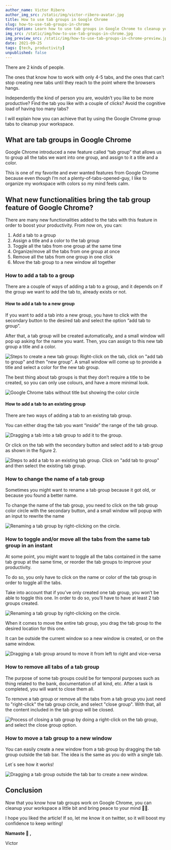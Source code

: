 ```yaml
---
author_name: Victor Ribero
author_img_src: /static/img/victor-ribero-avatar.jpg
title: How to use tab groups in Google Chrome
slug: how-to-use-tab-groups-in-chrome
description: Learn how to use tab groups in Google Chrome to cleanup your workspace and be more productive.
img_src: /static/img/how-to-use-tab-groups-in-chrome.jpg
img_preview_src: /static/img/how-to-use-tab-groups-in-chrome-preview.jpg
date: 2021-09-25
tags: [tech, productivity]
unpublished: false
---
```

There are 2 kinds of people.

The ones that know how to work with only 4-5 tabs, and the ones that can’t stop creating new tabs until they reach to the point where the browsers hangs.

Independently the kind of person you are, wouldn’t you like to be more productive? Find the tab you like with a couple of clicks? Avoid the cognitive load of having too many tabs?

I will explain how you can achieve that by using the Google Chrome group tabs to cleanup your workspace.


## What are tab groups in Google Chrome

Google Chrome introduced a new feature called “tab group” that allows us to group all the tabs we want into one group, and assign to it a title and a color.

This is one of my favorite and ever wanted features from Google Chrome because even though I’m not a plenty-of-tabs-opened-guy, I like to organize my workspace with colors so my mind feels calm.


## What new functionalities bring the tab group feature of Google Chrome?

There are many new functionalities added to the tabs with this feature in order to boost your productivity. From now on, you can:

1. Add a tab to a group
2. Assign a title and a color to the tab group
3. Toggle all the tabs from one group at the same time
4. Organize/move all the tabs from one group at once
5. Remove all the tabs from one group in one click
6. Move the tab group to a new window all together


### How to add a tab to a group

There are a couple of ways of adding a tab to a group, and it depends on if the group we want to add the tab to, already exists or not.


#### How to add a tab to a new group

If you want to add a tab into a new group, you have to click with the secondary button to the desired tab and select the option “add tab to group”.

After that, a tab group will be created automatically, and a small window will pop up asking for the name you want. Then, you can assign to this new tab group a title and a color.

![Steps to create a new tab group: Right-click on the tab, click on "add tab to group" and then "new group". A small window will come up to provide a title and select a color for the new tab group.](/static/img/add-tab-to-new-group.gif)

The best thing about tab groups is that they don’t require a title to be created, so you can only use colours, and have a more minimal look.

![Google Chrome tabs without title but showing the color circle](/static/img/tab-groups-without-title.png)


#### How to add a tab to an existing group

There are two ways of adding a tab to an existing tab group.

You can either drag the tab you want “inside” the range of the tab group.

![Dragging a tab into a tab group to add it to the group.](/static/img/add-tab-to-existing-group-by-drag.gif)

Or click on the tab with the secondary button and select add to a tab group as shown in the figure 2.


![Steps to add a tab to an existing tab group. Click on "add tab to group" and then select the existing tab group.](/static/img/add-tab-to-existing-group-by-click.png)


### How to change the name of a tab group

Sometimes you might want to rename a tab group because it got old, or because you found a better name.

To change the name of the tab group, you need to click on the tab group color circle with the secondary button, and a small window will popup with an input to rewrite the name

![Renaming a tab group by right-clicking on the circle.](/static/img/rename-tab-group.gif)


### How to toggle and/or move all the tabs from the same tab group in an instant

At some point, you might want to toggle all the tabs contained in the same tab group at the same time, or reorder the tab groups to improve your productivity.

To do so, you only have to click on the name or color of the tab group in order to toggle all the tabs.

Take into account that if you’ve only created one tab group, you won’t be able to toggle this one. In order to do so, you’ll have to have at least 2 tab groups created.

![Renaming a tab group by right-clicking on the circle.](/static/img/toggle-tab-group.gif)

When it comes to move the entire tab group, you drag the tab group to the desired location for this one.

It can be outside the current window so a new window is created, or on the same window.

![Dragging a tab group around to move it from left to right and vice-versa](/static/img/move-tab-group.gif)


### How to remove all tabs of a tab group

The purpose of some tab groups could be for temporal purposes such as thing related to the bank, documentation of all kind, etc. After a task is completed, you will want to close them all.

To remove a tab group or remove all the tabs from a tab group you just need to "right-click" the tab group circle, and select "close group". With that, all the content included in the tab group will be closed.

![Process of closing a tab group by doing a right-click on the tab group, and select the close group option.](/static/img/close-tab-group.gif)


### How to move a tab group to a new window

You can easily create a new window from a tab group by dragging the tab group outside the tab bar. The idea is the same as you do with a single tab.

Let´s see how it works!

![Dragging a tab group outside the tab bar to create a new window.](/static/img/move-tab-group-to-new-window.gif)

## Conclusion

Now that you know how tab groups work on Google Chrome, you can cleanup your workspace a little bit and bring peace to your mind 🧘‍♂️.

I hope you liked the article! If so, let me know it on twitter, so it will  boost my confidence to keep writing!

**Namaste 🙏     ,**

Victor